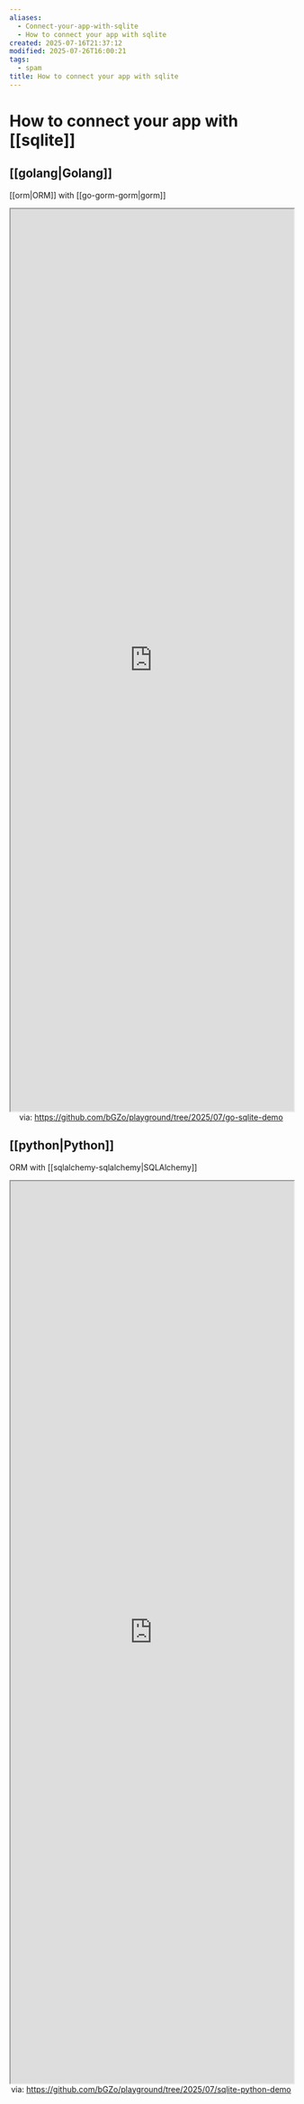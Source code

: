 ```yaml
---
aliases:
  - Connect-your-app-with-sqlite
  - How to connect your app with sqlite
created: 2025-07-16T21:37:12
modified: 2025-07-26T16:00:21
tags:
  - spam
title: How to connect your app with sqlite
---
```


# How to connect your app with [[sqlite]]

## [[golang|Golang]]

[[orm|ORM]] with [[go-gorm-gorm|gorm]]

<iframe src='https://github.com/bGZo/playground/tree/2025/07/go-sqlite-demo' style='height:40vh;width:100%' class='iframe-radius' allow='fullscreen'></iframe>
<center>via: <a href='https://github.com/bGZo/playground/tree/2025/07/go-sqlite-demo' target='_blank' class='external-link'>https://github.com/bGZo/playground/tree/2025/07/go-sqlite-demo</a></center>

## [[python|Python]]

ORM with [[sqlalchemy-sqlalchemy|SQLAlchemy]]

<iframe src='https://github.com/bGZo/playground/tree/2025/07/sqlite-python-demo' style='height:40vh;width:100%' class='iframe-radius' allow='fullscreen'></iframe>
<center>via: <a href='https://github.com/bGZo/playground/tree/2025/07/sqlite-python-demo' target='_blank' class='external-link'>https://github.com/bGZo/playground/tree/2025/07/sqlite-python-demo</a></center>
